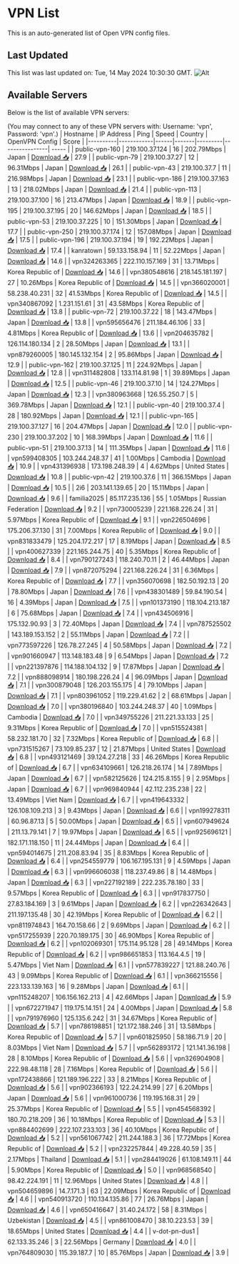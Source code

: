 # VPN List

This is an auto-generated list of Open VPN config files.

## Last Updated

This list was last updated on: Tue, 14 May 2024 10:30:30 GMT.
![Alt](https://repobeats.axiom.co/api/embed/186b98318ef1479477931607c1ad7d823f12451f.svg "Repobeats analytics image")

## Available Servers

Below is the list of available VPN servers:

(You may connect to any of these VPN servers with: Username: 'vpn', Password: 'vpn'.)
| Hostname | IP Address | Ping | Speed | Country | OpenVPN Config | Score |
|----------|------------|------|-------|---------|----------------| ----- |
| public-vpn-160 | 219.100.37.124 | 16 | 202.79Mbps | Japan | [Download 📥](./configs/server_0_JP.ovpn) | 27.9 |
| public-vpn-79 | 219.100.37.27 | 12 | 96.31Mbps | Japan | [Download 📥](./configs/server_1_JP.ovpn) | 26.1 |
| public-vpn-43 | 219.100.37.7 | 11 | 216.98Mbps | Japan | [Download 📥](./configs/server_2_JP.ovpn) | 23.1 |
| public-vpn-186 | 219.100.37.163 | 13 | 218.02Mbps | Japan | [Download 📥](./configs/server_3_JP.ovpn) | 21.4 |
| public-vpn-113 | 219.100.37.100 | 16 | 213.47Mbps | Japan | [Download 📥](./configs/server_4_JP.ovpn) | 18.9 |
| public-vpn-195 | 219.100.37.195 | 20 | 146.62Mbps | Japan | [Download 📥](./configs/server_5_JP.ovpn) | 18.5 |
| public-vpn-53 | 219.100.37.225 | 10 | 151.30Mbps | Japan | [Download 📥](./configs/server_6_JP.ovpn) | 17.7 |
| public-vpn-250 | 219.100.37.174 | 12 | 157.08Mbps | Japan | [Download 📥](./configs/server_7_JP.ovpn) | 17.5 |
| public-vpn-196 | 219.100.37.194 | 19 | 192.22Mbps | Japan | [Download 📥](./configs/server_8_JP.ovpn) | 17.4 |
| kanratown | 59.133.158.94 | 11 | 52.22Mbps | Japan | [Download 📥](./configs/server_9_JP.ovpn) | 14.6 |
| vpn324263365 | 222.110.157.169 | 31 | 13.71Mbps | Korea Republic of | [Download 📥](./configs/server_10_KR.ovpn) | 14.6 |
| vpn380548616 | 218.145.181.197 | 27 | 10.26Mbps | Korea Republic of | [Download 📥](./configs/server_11_KR.ovpn) | 14.5 |
| vpn366020001 | 58.238.40.231 | 32 | 41.53Mbps | Korea Republic of | [Download 📥](./configs/server_12_KR.ovpn) | 14.5 |
| vpn340867092 | 1.231.151.61 | 31 | 43.58Mbps | Korea Republic of | [Download 📥](./configs/server_13_KR.ovpn) | 13.8 |
| public-vpn-72 | 219.100.37.22 | 18 | 143.47Mbps | Japan | [Download 📥](./configs/server_14_JP.ovpn) | 13.8 |
| vpn595656476 | 211.184.46.106 | 33 | 4.81Mbps | Korea Republic of | [Download 📥](./configs/server_15_KR.ovpn) | 13.6 |
| vpn204635782 | 126.114.180.134 | 2 | 28.50Mbps | Japan | [Download 📥](./configs/server_16_JP.ovpn) | 13.1 |
| vpn879260005 | 180.145.132.154 | 2 | 95.86Mbps | Japan | [Download 📥](./configs/server_17_JP.ovpn) | 12.9 |
| public-vpn-162 | 219.100.37.125 | 11 | 224.92Mbps | Japan | [Download 📥](./configs/server_18_JP.ovpn) | 12.8 |
| vpn311482808 | 133.114.81.98 | 1 | 39.89Mbps | Japan | [Download 📥](./configs/server_19_JP.ovpn) | 12.5 |
| public-vpn-46 | 219.100.37.10 | 14 | 124.27Mbps | Japan | [Download 📥](./configs/server_20_JP.ovpn) | 12.3 |
| vpn380963668 | 126.55.250.7 | 5 | 369.78Mbps | Japan | [Download 📥](./configs/server_21_JP.ovpn) | 12.1 |
| public-vpn-40 | 219.100.37.4 | 28 | 180.92Mbps | Japan | [Download 📥](./configs/server_22_JP.ovpn) | 12.1 |
| public-vpn-165 | 219.100.37.127 | 16 | 204.47Mbps | Japan | [Download 📥](./configs/server_23_JP.ovpn) | 12.0 |
| public-vpn-230 | 219.100.37.202 | 10 | 168.39Mbps | Japan | [Download 📥](./configs/server_24_JP.ovpn) | 11.6 |
| public-vpn-51 | 219.100.37.13 | 14 | 111.35Mbps | Japan | [Download 📥](./configs/server_25_JP.ovpn) | 11.6 |
| vpn599408305 | 103.244.248.37 | 41 | 1.00Mbps | Cambodia | [Download 📥](./configs/server_26_KH.ovpn) | 10.9 |
| vpn431396938 | 173.198.248.39 | 4 | 4.62Mbps | United States | [Download 📥](./configs/server_27_US.ovpn) | 10.8 |
| public-vpn-42 | 219.100.37.6 | 11 | 366.15Mbps | Japan | [Download 📥](./configs/server_28_JP.ovpn) | 10.5 |
| 2i6 | 203.141.139.65 | 20 | 15.11Mbps | Japan | [Download 📥](./configs/server_29_JP.ovpn) | 9.6 |
| familia2025 | 85.117.235.136 | 55 | 1.05Mbps | Russian Federation | [Download 📥](./configs/server_30_RU.ovpn) | 9.2 |
| vpn730005239 | 221.168.226.24 | 31 | 5.97Mbps | Korea Republic of | [Download 📥](./configs/server_31_KR.ovpn) | 9.1 |
| vpn226504696 | 175.206.37.130 | 31 | 7.00Mbps | Korea Republic of | [Download 📥](./configs/server_32_KR.ovpn) | 9.0 |
| vpn831833479 | 125.204.172.217 | 17 | 8.19Mbps | Japan | [Download 📥](./configs/server_33_JP.ovpn) | 8.5 |
| vpn400627339 | 221.165.244.75 | 40 | 5.35Mbps | Korea Republic of | [Download 📥](./configs/server_34_KR.ovpn) | 8.4 |
| vpn790127243 | 118.240.70.11 | 2 | 46.44Mbps | Japan | [Download 📥](./configs/server_35_JP.ovpn) | 7.9 |
| vpn872075294 | 221.168.226.24 | 31 | 6.36Mbps | Korea Republic of | [Download 📥](./configs/server_36_KR.ovpn) | 7.7 |
| vpn356070698 | 182.50.192.13 | 20 | 78.80Mbps | Japan | [Download 📥](./configs/server_37_JP.ovpn) | 7.6 |
| vpn438301489 | 59.84.190.54 | 16 | 4.39Mbps | Japan | [Download 📥](./configs/server_38_JP.ovpn) | 7.5 |
| vpn101373190 | 118.104.213.187 | 6 | 75.68Mbps | Japan | [Download 📥](./configs/server_39_JP.ovpn) | 7.4 |
| vpn434506916 | 175.132.90.93 | 3 | 72.40Mbps | Japan | [Download 📥](./configs/server_40_JP.ovpn) | 7.4 |
| vpn787525502 | 143.189.153.152 | 2 | 55.11Mbps | Japan | [Download 📥](./configs/server_41_JP.ovpn) | 7.2 |
| vpn773597226 | 126.78.27.245 | 4 | 50.58Mbps | Japan | [Download 📥](./configs/server_42_JP.ovpn) | 7.2 |
| vpn901660947 | 113.148.183.48 | 9 | 6.54Mbps | Japan | [Download 📥](./configs/server_43_JP.ovpn) | 7.2 |
| vpn221397876 | 114.188.104.132 | 9 | 17.87Mbps | Japan | [Download 📥](./configs/server_44_JP.ovpn) | 7.2 |
| vpn888098914 | 180.198.226.24 | 4 | 96.09Mbps | Japan | [Download 📥](./configs/server_45_JP.ovpn) | 7.1 |
| vpn300879048 | 126.203.155.175 | 4 | 79.10Mbps | Japan | [Download 📥](./configs/server_46_JP.ovpn) | 7.1 |
| vpn803961052 | 119.229.41.62 | 2 | 68.61Mbps | Japan | [Download 📥](./configs/server_47_JP.ovpn) | 7.0 |
| vpn380196840 | 103.244.248.37 | 40 | 1.09Mbps | Cambodia | [Download 📥](./configs/server_48_KH.ovpn) | 7.0 |
| vpn349755226 | 211.221.33.133 | 25 | 9.31Mbps | Korea Republic of | [Download 📥](./configs/server_49_KR.ovpn) | 7.0 |
| vpn515524381 | 58.232.181.70 | 32 | 7.32Mbps | Korea Republic of | [Download 📥](./configs/server_50_KR.ovpn) | 6.8 |
| vpn731515267 | 73.109.85.237 | 12 | 21.87Mbps | United States | [Download 📥](./configs/server_51_US.ovpn) | 6.8 |
| vpn493121469 | 39.124.27.218 | 33 | 46.26Mbps | Korea Republic of | [Download 📥](./configs/server_52_KR.ovpn) | 6.7 |
| vpn634109661 | 126.218.26.174 | 14 | 7.89Mbps | Japan | [Download 📥](./configs/server_53_JP.ovpn) | 6.7 |
| vpn582125626 | 124.215.8.155 | 9 | 2.95Mbps | Japan | [Download 📥](./configs/server_54_JP.ovpn) | 6.7 |
| vpn969840944 | 42.112.235.238 | 22 | 13.49Mbps | Viet Nam | [Download 📥](./configs/server_55_VN.ovpn) | 6.7 |
| vpn419643332 | 126.108.109.213 | 3 | 9.43Mbps | Japan | [Download 📥](./configs/server_56_JP.ovpn) | 6.6 |
| vpn199278311 | 60.96.87.13 | 5 | 50.00Mbps | Japan | [Download 📥](./configs/server_57_JP.ovpn) | 6.5 |
| vpn607949624 | 211.13.79.141 | 7 | 19.97Mbps | Japan | [Download 📥](./configs/server_58_JP.ovpn) | 6.5 |
| vpn925696121 | 182.171.118.150 | 11 | 24.44Mbps | Japan | [Download 📥](./configs/server_59_JP.ovpn) | 6.4 |
| vpn594014675 | 211.208.83.94 | 35 | 8.83Mbps | Korea Republic of | [Download 📥](./configs/server_60_KR.ovpn) | 6.4 |
| vpn254559779 | 106.167.195.131 | 9 | 4.59Mbps | Japan | [Download 📥](./configs/server_61_JP.ovpn) | 6.3 |
| vpn996606038 | 118.237.49.86 | 8 | 14.48Mbps | Japan | [Download 📥](./configs/server_62_JP.ovpn) | 6.3 |
| vpn227192189 | 222.235.78.180 | 33 | 9.57Mbps | Korea Republic of | [Download 📥](./configs/server_63_KR.ovpn) | 6.3 |
| vpn917837750 | 27.83.184.169 | 3 | 9.61Mbps | Japan | [Download 📥](./configs/server_64_JP.ovpn) | 6.2 |
| vpn226342643 | 211.197.135.48 | 30 | 42.19Mbps | Korea Republic of | [Download 📥](./configs/server_65_KR.ovpn) | 6.2 |
| vpn811974843 | 164.70.158.66 | 2 | 9.69Mbps | Japan | [Download 📥](./configs/server_66_JP.ovpn) | 6.2 |
| vpn517255939 | 220.70.189.175 | 30 | 46.90Mbps | Korea Republic of | [Download 📥](./configs/server_67_KR.ovpn) | 6.2 |
| vpn102069301 | 175.114.95.128 | 28 | 49.14Mbps | Korea Republic of | [Download 📥](./configs/server_68_KR.ovpn) | 6.2 |
| vpn986651853 | 113.164.4.5 | 19 | 5.47Mbps | Viet Nam | [Download 📥](./configs/server_69_VN.ovpn) | 6.1 |
| vpn577839227 | 121.88.240.76 | 43 | 9.09Mbps | Korea Republic of | [Download 📥](./configs/server_70_KR.ovpn) | 6.1 |
| vpn366215556 | 223.133.139.163 | 16 | 9.28Mbps | Japan | [Download 📥](./configs/server_71_JP.ovpn) | 6.1 |
| vpn115248207 | 106.156.162.213 | 4 | 42.66Mbps | Japan | [Download 📥](./configs/server_72_JP.ovpn) | 5.9 |
| vpn672271947 | 119.175.14.151 | 24 | 4.00Mbps | Japan | [Download 📥](./configs/server_73_JP.ovpn) | 5.8 |
| vpn791976960 | 125.135.6.242 | 31 | 34.67Mbps | Korea Republic of | [Download 📥](./configs/server_74_KR.ovpn) | 5.7 |
| vpn786198851 | 121.172.188.246 | 31 | 13.58Mbps | Korea Republic of | [Download 📥](./configs/server_75_KR.ovpn) | 5.7 |
| vpn601825950 | 58.186.71.9 | 20 | 8.03Mbps | Viet Nam | [Download 📥](./configs/server_76_VN.ovpn) | 5.7 |
| vpn562893172 | 121.141.36.198 | 28 | 8.10Mbps | Korea Republic of | [Download 📥](./configs/server_77_KR.ovpn) | 5.6 |
| vpn326904908 | 222.98.48.118 | 28 | 7.16Mbps | Korea Republic of | [Download 📥](./configs/server_78_KR.ovpn) | 5.6 |
| vpn172438866 | 121.189.196.222 | 33 | 8.21Mbps | Korea Republic of | [Download 📥](./configs/server_79_KR.ovpn) | 5.6 |
| vpn902366193 | 122.24.214.99 | 27 | 6.20Mbps | Japan | [Download 📥](./configs/server_80_JP.ovpn) | 5.6 |
| vpn961000736 | 119.195.168.31 | 29 | 25.37Mbps | Korea Republic of | [Download 📥](./configs/server_81_KR.ovpn) | 5.5 |
| vpn454568392 | 180.70.218.209 | 36 | 10.18Mbps | Korea Republic of | [Download 📥](./configs/server_82_KR.ovpn) | 5.3 |
| vpn884402699 | 222.107.233.103 | 36 | 40.10Mbps | Korea Republic of | [Download 📥](./configs/server_83_KR.ovpn) | 5.2 |
| vpn561067742 | 211.244.188.3 | 36 | 17.72Mbps | Korea Republic of | [Download 📥](./configs/server_84_KR.ovpn) | 5.2 |
| vpn232257844 | 49.228.40.59 | 35 | 2.17Mbps | Thailand | [Download 📥](./configs/server_85_TH.ovpn) | 5.1 |
| vpn284419026 | 61.108.149.11 | 44 | 5.90Mbps | Korea Republic of | [Download 📥](./configs/server_86_KR.ovpn) | 5.0 |
| vpn968568540 | 98.42.224.191 | 11 | 12.96Mbps | United States | [Download 📥](./configs/server_87_US.ovpn) | 4.8 |
| vpn504659896 | 14.7.171.3 | 63 | 22.09Mbps | Korea Republic of | [Download 📥](./configs/server_88_KR.ovpn) | 4.6 |
| vpn540913720 | 110.134.135.86 | 77 | 26.76Mbps | Japan | [Download 📥](./configs/server_89_JP.ovpn) | 4.6 |
| vpn650416647 | 31.40.24.172 | 58 | 8.31Mbps | Uzbekistan | [Download 📥](./configs/server_90_UZ.ovpn) | 4.5 |
| vpn861008470 | 38.10.223.53 | 39 | 18.65Mbps | United States | [Download 📥](./configs/server_91_US.ovpn) | 4.4 |
| v-dot-pn-dus1 | 62.133.35.246 | 3 | 22.56Mbps | Germany | [Download 📥](./configs/server_92_DE.ovpn) | 4.0 |
| vpn764809030 | 115.39.187.7 | 10 | 85.76Mbps | Japan | [Download 📥](./configs/server_93_JP.ovpn) | 3.9 |
